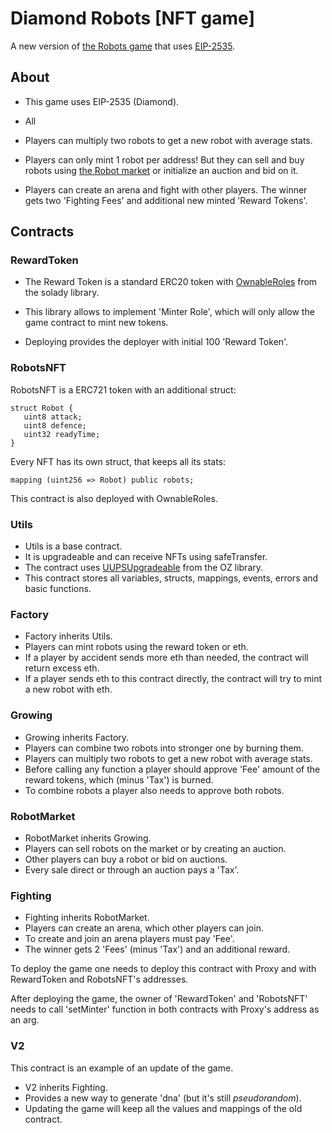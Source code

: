 # Diamond Robots [NFT game]

A new version of [the Robots game](https://github.com/nzmpi/NFT-game-robots) that 
uses [EIP-2535](https://eips.ethereum.org/EIPS/eip-2535).

## About

- This game uses EIP-2535 (Diamond).

- All 

- Players can multiply two robots to get a new robot with average stats. 

- Players can only mint 1 robot per address! But they can sell and buy robots using [the Robot market](https://github.com/nzmpi/NFT-game-robots/blob/main/RobotMarket.sol) 
or initialize an auction and bid on it.

- Players can create an arena and fight with other players. The winner gets two 'Fighting Fees' and additional new minted 'Reward Tokens'.

## Contracts

### RewardToken

 - The Reward Token is a standard ERC20 token with [OwnableRoles](https://github.com/Vectorized/solady/blob/main/src/auth/OwnableRoles.sol) from the solady library. 
 
 - This library allows to implement 'Minter Role', which will only allow the game contract to mint new tokens. 

 - Deploying provides the deployer with initial 100 'Reward Token'. 

### RobotsNFT

RobotsNFT is a ERC721 token with an additional struct:

    struct Robot {
       uint8 attack; 
       uint8 defence;
       uint32 readyTime;
    }

Every NFT has its own struct, that keeps all its stats:

    mapping (uint256 => Robot) public robots;
    
This contract is also deployed with OwnableRoles.

### Utils

 - Utils is a base contract. 
 - It is upgradeable and can receive NFTs using safeTransfer.
 - The contract uses [UUPSUpgradeable](https://github.com/OpenZeppelin/openzeppelin-contracts/blob/master/contracts/proxy/utils/UUPSUpgradeable.sol) from the OZ library.
 - This contract stores all variables, structs, mappings, events, errors and basic functions.

### Factory

 - Factory inherits Utils.
 - Players can mint robots using the reward token or eth.
 - If a player by accident sends more eth than needed, the contract will return excess eth.
 - If a player sends eth to this contract directly, the contract will try to mint a new robot with eth. 

### Growing

 - Growing inherits Factory.
 - Players can combine two robots into stronger one by burning them.
 - Players can multiply two robots to get a new robot with average stats. 
 - Before calling any function a player should approve 'Fee' amount of the reward tokens, which (minus 'Tax') is burned.
 - To combine robots a player also needs to approve both robots.
 
 ### RobotMarket
 
 - RobotMarket inherits Growing.
 - Players can sell robots on the market or by creating an auction.
 - Other players can buy a robot or bid on auctions.
 - Every sale direct or through an auction pays a 'Tax'.
 
 ### Fighting
 
 - Fighting inherits RobotMarket.
 - Players can create an arena, which other players can join.
 - To create and join an arena players must pay 'Fee'.
 - The winner gets 2 'Fees' (minus 'Tax') and an additional reward.
 
To deploy the game one needs to deploy this contract with Proxy and with RewardToken and RobotsNFT's addresses.

After deploying the game, the owner of 'RewardToken' and 'RobotsNFT' needs to call 'setMinter' function in both contracts
with Proxy's address as an arg.

### V2

This contract is an example of an update of the game.

 - V2 inherits Fighting.
 - Provides a new way to generate 'dna' (but it's still *pseudorandom*).
 - Updating the game will keep all the values and mappings of the old contract.

